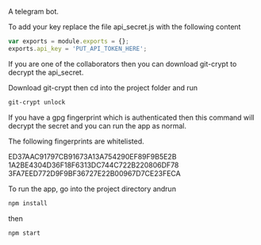 A telegram bot.


To add your key replace the file api_secret.js with the following content

```javascript
var exports = module.exports = {};
exports.api_key = 'PUT_API_TOKEN_HERE';
```

If you are one of the collaborators then you can download git-crypt to decrypt the api_secret.

Download git-crypt then cd into the project folder and run

```bash
git-crypt unlock
```

If you have a gpg fingerprint which is authenticated then this command will decrypt the secret and you can run the app as normal.

The following fingerprints are whitelisted.

ED37AAC91797CB91673A13A754290EF89F9B5E2B                                         
1A2BE4304D36F18F6313DC744C722B220806DF78
3FA7EED772D9F9BF36727E22B00967D7CE23FECA


To run the app, go into the project directory andrun

```bash
npm install
```

then

```bash
npm start
```
